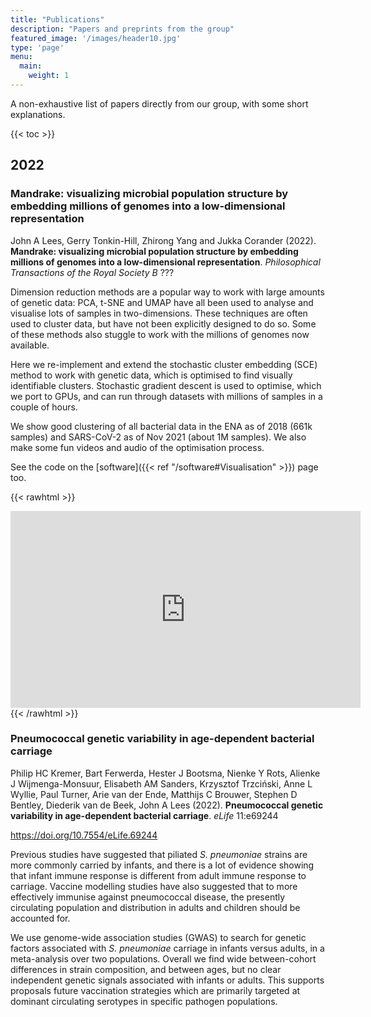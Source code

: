 ```yaml
---
title: "Publications"
description: "Papers and preprints from the group"
featured_image: '/images/header10.jpg'
type: 'page'
menu:
  main:
    weight: 1
---
```


A non-exhaustive list of papers directly from our group, with some short explanations.

{{< toc >}}

## 2022

### Mandrake: visualizing microbial population structure by embedding millions of genomes into a low-dimensional representation

John A Lees, Gerry Tonkin-Hill, Zhirong Yang and Jukka Corander (2022). **Mandrake: visualizing microbial population structure by embedding millions of genomes into a low-dimensional representation**. *Philosophical Transactions of the Royal Society B* ???

Dimension reduction methods are a popular way to work with large amounts of genetic data: PCA, t-SNE and UMAP have all been
used to analyse and visualise lots of samples in two-dimensions. These techniques are often used to cluster data, but have not been
explicitly designed to do so. Some of these methods also stuggle to work with the millions of genomes now available.

Here we re-implement and extend the stochastic cluster embedding (SCE) method to work with genetic data, which is optimised to
find visually identifiable clusters. Stochastic gradient descent is used to optimise, which we port to GPUs, and can run through
datasets with millions of samples in a couple of hours.

We show good clustering of all bacterial data in the ENA as of 2018 (661k samples) and SARS-CoV-2 as of Nov 2021 (about 1M samples).
We also make some fun videos and audio of the optimisation process.

See the code on the [software]({{< ref "/software#Visualisation" >}}) page too.

{{< rawhtml >}}
<iframe width="560" height="315" src="https://www.youtube.com/embed/nQGdtsxtcDs" title="YouTube video player" frameborder="0" allow="accelerometer; autoplay; clipboard-write; encrypted-media; gyroscope; picture-in-picture" allowfullscreen></iframe>
{{< /rawhtml >}}

### Pneumococcal genetic variability in age-dependent bacterial carriage

Philip HC Kremer, Bart Ferwerda, Hester J Bootsma, Nienke Y Rots, Alienke J Wijmenga-Monsuur, Elisabeth AM Sanders, Krzysztof Trzciński, Anne L Wyllie, Paul Turner, Arie van der Ende, Matthijs C Brouwer, Stephen D Bentley, Diederik van de Beek, John A Lees (2022). **Pneumococcal genetic variability in age-dependent bacterial carriage**. *eLife* 11:e69244

https://doi.org/10.7554/eLife.69244

Previous studies have suggested that piliated *S. pneumoniae* strains are more commonly carried by infants,
and there is a lot of evidence showing that infant immune response is different from adult immune response to carriage.
Vaccine modelling studies have also suggested that to more effectively immunise against pneumococcal disease,
the presently circulating population and distribution in adults and children should be accounted for.

We use genome-wide association studies (GWAS) to search for genetic factors associated with
*S. pneumoniae* carriage in infants versus adults, in a meta-analysis over two populations.
Overall we find wide between-cohort differences in strain composition, and between ages, but no
clear independent genetic signals associated with infants or adults. This supports proposals future vaccination strategies which are primarily targeted at dominant circulating serotypes in specific pathogen populations.
